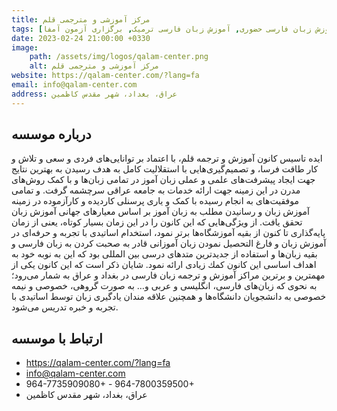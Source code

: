 ```yaml
---
title: مرکز آموزشی و مترجمی قلم
tags: [آموزش زبان فارسی حضوری, آموزش زبان فارسی ترمیک, برگزاری آزمون آمفا]
date: 2023-02-24 21:00:00 +0330
image: 
    path: /assets/img/logos/qalam-center.png
    alt: مرکز آموزشی و مترجمی قلم
website: https://qalam-center.com/?lang=fa
email: info@qalam-center.com
address: عراق، بغداد، شهر مقدس کاظمین
---
```


## درباره موسسه
ایده تاسیس کانون آموزش و ترجمه قلم، با اعتماد بر توانایی‌های فردی و سعی و تلاش و کار طاقت فرسا، و تصمیم‌گیری‌هایی با استقلالیت کامل به هدف رسیدن به بهترین نتایج جهت ایجاد پیشرفت‌های علمی و عملی زبان آموز در تمامی زبان‌ها و با کمک روش‌های مدرن در این زمینه جهت ارائه خدمات به جامعه عراقی سرچشمه گرفت. و تمامى موفقیت‌هاى به انجام رسیده با کمک و یاری پرسنلی کاردیده و کارآزموده در زمینه آموزش زبان و رسانیدن مطلب به زبان آموز بر اساس معیارهاى جهانی آموزش زبان تحقق یافت. از ویژگی‌هایى كه این‌ كانون را در این زمان بسیار کوتاه، یعنى از زمان پایه‌گذاری تا کنون از بقیه آموزشگاه‌ها برتر نمود، استخدام اساتیدى با تجربه و حرفه‌اى در آموزش زبان و فارغ التحصیل نمودن زبان آموزانى قادر به صحبت کردن به زبان فارسی و بقیه زبان‌ها و استفاده از جدیدترین متدهاى درسی بین المللى بود که این به نوبه خود به اهداف اساسی این كانون كمك زیادى ارائه نمود. شایان ذکر است که این كانون یکی از مهمترین و برترین مراکز آموزش و ترجمه زبان فارسی در بغداد و عراق به شمار می‌رود‌؛ به نحوی که زبان‌های فارسی، انگلیسی و عربی و… به صورت گروهی، خصوصی و نیمه خصوصی به دانشجویان دانشگاه‌ها و همچنین علاقه مندان یادگیری زبان توسط اساتیدى با تجربه و خبره تدریس می‌شود.

## ارتباط با موسسه

- https://qalam-center.com/?lang=fa
- info@qalam-center.com
- 964-7735909080+ - 964-7800359500+
- عراق، بغداد، شهر مقدس کاظمین
